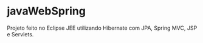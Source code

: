 # javaWebSpring
Projeto feito no Eclipse JEE utilizando Hibernate com JPA, Spring MVC, JSP e Servlets.
